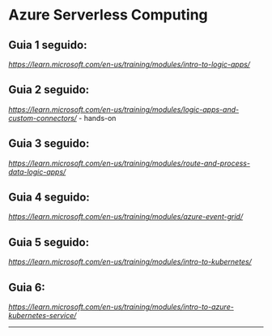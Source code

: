 # Azure Serverless Computing
## Guia 1 seguido:
_https://learn.microsoft.com/en-us/training/modules/intro-to-logic-apps/_

## Guia 2 seguido:
_https://learn.microsoft.com/en-us/training/modules/logic-apps-and-custom-connectors/_ - hands-on

## Guia 3 seguido:
_https://learn.microsoft.com/en-us/training/modules/route-and-process-data-logic-apps/_

## Guia 4 seguido:
_https://learn.microsoft.com/en-us/training/modules/azure-event-grid/_

## Guia 5 seguido:
_https://learn.microsoft.com/en-us/training/modules/intro-to-kubernetes/_

## Guia 6:
_https://learn.microsoft.com/en-us/training/modules/intro-to-azure-kubernetes-service/_

___
